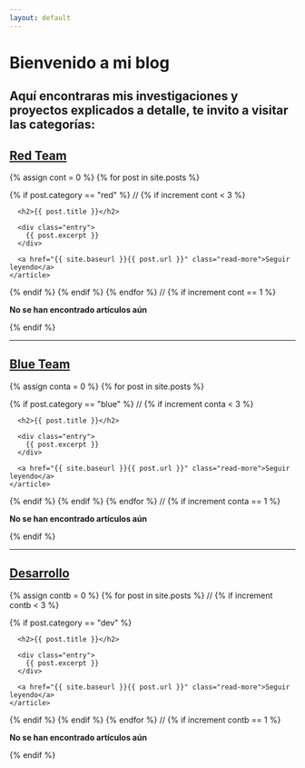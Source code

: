```yaml
---
layout: default
---
```

 
# Bienvenido a mi blog
## Aquí encontraras mis investigaciones y proyectos explicados a detalle, te invito a visitar las categorías:
<h2><a href="{{ site.baseurl }}/red">Red Team</a></h2>
<div class="posts">
  {% assign cont = 0 %}
  {% for post in site.posts %}
  
  
 
   {% if post.category == "red" %}
// {% if increment cont < 3 %}
  <article class="post">

      <h2>{{ post.title }}</h2>

      <div class="entry">
        {{ post.excerpt }}
      </div>

      <a href="{{ site.baseurl }}{{ post.url }}" class="read-more">Seguir leyendo</a>
    </article>
  
   {% endif %}
   {% endif %}
  {% endfor %}
//  {% if increment cont == 1 %}
  <p><strong>No se han encontrado artículos aún</strong></p>
   {% endif %}
  
</div>
<hr>
  <h2><a href="{{ site.baseurl }}/blue">Blue Team</a></h2>
<div class="posts">
  {% assign conta = 0 %}
  {% for post in site.posts %}
  
 
 
   {% if post.category == "blue" %}
// {% if increment conta < 3 %}
  <article class="post">

      <h2>{{ post.title }}</h2>

      <div class="entry">
        {{ post.excerpt }}
      </div>

      <a href="{{ site.baseurl }}{{ post.url }}" class="read-more">Seguir leyendo</a>
    </article>
  
   {% endif %}
   {% endif %}
  {% endfor %}
//  {% if increment conta == 1 %}
 <p><strong>No se han encontrado artículos aún</strong></p>
   {% endif %}
  </div>
 
  <hr>
  <h2><a href="{{ site.baseurl }}/dev">Desarrollo</a></h2>
<div class="posts">
  {% assign contb = 0 %}
  {% for post in site.posts %}
 // {% if increment contb < 3 %}
 
 
   {% if post.category == "dev" %}
  <article class="post">

      <h2>{{ post.title }}</h2>

      <div class="entry">
        {{ post.excerpt }}
      </div>

      <a href="{{ site.baseurl }}{{ post.url }}" class="read-more">Seguir leyendo</a>
    </article>
  
   {% endif %}
  {% endif %}
  {% endfor %}
 // {% if increment contb == 1 %}
<p><strong>No se han encontrado artículos aún</strong></p>
   {% endif %}
</div>
